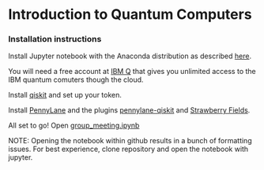 # Introduction to Quantum Computers

### Installation instructions

Install Jupyter notebook with the Anaconda distribution as described [here](https://jupyter-notebook-beginner-guide.readthedocs.io/en/latest/).

You will need a free account at [IBM Q](https://www.ibm.com/quantum-computing/)
that gives you unlimited access to the IBM quantum comuters though the cloud. 

Install [qiskit](https://qiskit.org/documentation/install.html) and set up your
token.

Install [PennyLane](https://pennylane.ai/install.html) and the plugins
[pennylane-qiskit](https://pennylane-qiskit.readthedocs.io/en/latest/installation.html)
and [Strawberry
Fields](https://pennylane-sf.readthedocs.io/en/latest/installing.html).

All set to go! Open
[group_meeting.ipynb](https://github.com/rafaelha/group_meeting_qc/blob/master/group_meeting.ipynb)

NOTE: Opening the notebook within github results in a bunch of formatting
issues. For best experience, clone repository and open the notebook with
jupyter.
